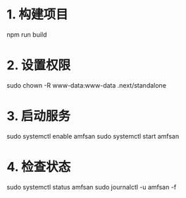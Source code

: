 # 1. 构建项目
npm run build

# 2. 设置权限
sudo chown -R www-data:www-data .next/standalone

# 3. 启动服务
sudo systemctl enable amfsan
sudo systemctl start amfsan

# 4. 检查状态
sudo systemctl status amfsan
sudo journalctl -u amfsan -f
